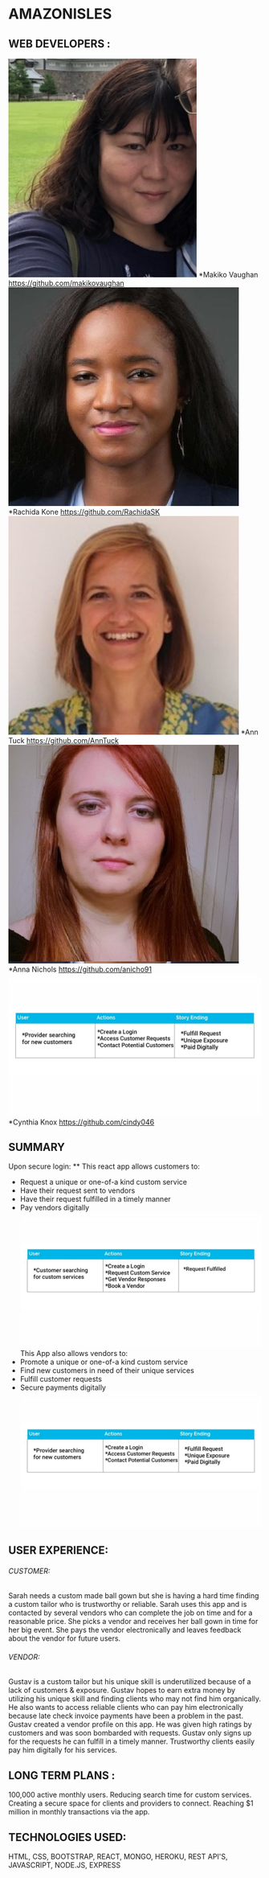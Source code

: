  # AMAZONISLES
 
## WEB DEVELOPERS : 
![Makiko](Readme/makiko.jpg "Makiko Vaughan") *Makiko Vaughan https://github.com/makikovaughan 
![Rachida](Readme/rachida.jpg "Rachida Kone") *Rachida Kone   https://github.com/RachidaSK
![Ann](Readme/ann.jpg "Ann Tuck") *Ann Tuck       https://github.com/AnnTuck	
![Anna](Readme/anna.jpg "Anna Nichols") *Anna Nichols   https://github.com/anicho91
![Cynthia](Readme/readme-vendor.jpg "Cynthia Knox") *Cynthia Knox   https://github.com/cindy046


## SUMMARY 
Upon secure login: 
**
This react app allows customers to: 
* Request a unique or one-of-a kind custom service
* Have their request sent to vendors 
* Have their request fulfilled in a timely manner 
* Pay vendors digitally   
![user](Readme/readme-customer.jpg "Customer Actions")
This App also allows vendors to: 
* Promote a unique or one-of-a kind custom service
* Find new customers in need of their unique services
* Fulfill customer requests 
* Secure payments digitally
![vendor](Readme/readme-vendor.jpg "Vendor Actions")
## USER EXPERIENCE: 

###### CUSTOMER:  
Sarah needs a custom made ball gown but she is having a hard time finding a custom tailor 
who is trustworthy or reliable. 
Sarah uses this app and is contacted by several vendors who can complete 
the job on time and for a reasonable price. She picks a vendor and receives her ball gown in time for her big event.  She pays the vendor electronically and leaves feedback about the vendor for future users. 

###### VENDOR: 
Gustav is a custom tailor but his unique skill is underutilized because of a lack of customers & exposure. 
Gustav hopes to earn extra money by utilizing his unique skill and finding clients who may not find him organically. 
He also wants to access reliable clients who can pay him electronically because late check invoice payments have been a problem in the past. 
Gustav created a vendor profile on this app. He was given high ratings by customers and 
was soon bombarded with requests. Gustav only signs up for the requests he can fulfill in a timely manner. Trustworthy clients easily pay him digitally for his services. 


## LONG TERM PLANS : 
100,000 active monthly users.
Reducing search time for custom services.
Creating a secure space for clients and providers to connect. 
Reaching $1 million in monthly transactions via the app.


## TECHNOLOGIES USED: 
HTML, CSS, BOOTSTRAP, REACT, MONGO, HEROKU, REST API'S, JAVASCRIPT, NODE.JS, EXPRESS 





